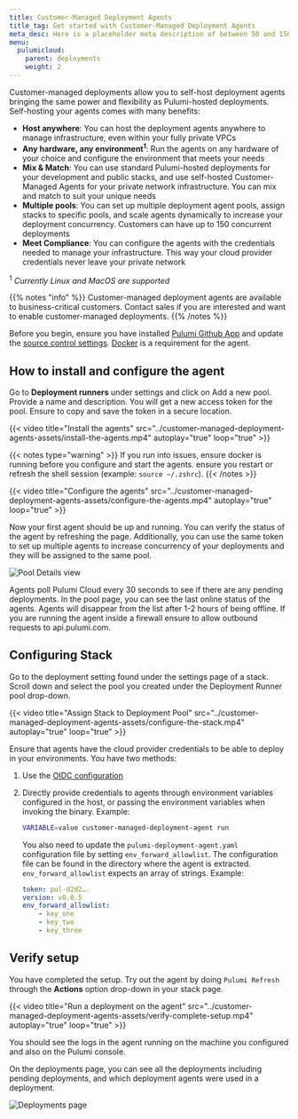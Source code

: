 ```yaml
---
title: Customer-Managed Deployment Agents
title_tag: Get started with Customer-Managed Deployment Agents
meta_desc: Here is a placeholder meta description of between 50 and 150 characters.
menu:
  pulumicloud:
    parent: deployments
    weight: 2
---
```


Customer-managed deployments allow you to self-host deployment agents bringing the same power and flexibility as Pulumi-hosted deployments. Self-hosting your agents comes with many benefits:

- **Host anywhere**: You can host the deployment agents anywhere to manage infrastructure, even within your fully private VPCs
- **Any hardware, any environment<sup>1</sup>**: Run the agents on any hardware of your choice and configure the environment that meets your needs
- **Mix & Match**: You can use standard Pulumi-hosted deployments for your development and public stacks, and use self-hosted Customer-Managed Agents for your private network infrastructure. You can mix and match to suit your unique needs
- **Multiple pools**: You can set up multiple deployment agent pools, assign stacks to specific pools, and scale agents dynamically to increase your deployment concurrency. Customers can have up to 150 concurrent deployments
- **Meet Compliance**: You can configure the agents with the credentials needed to manage your infrastructure. This way your cloud provider credentials never leave your private network

<sup>1</sup> *Currently Linux and MacOS are supported*

{{% notes "info" %}}
Customer-managed deployment agents are available to business-critical customers. Contact sales if you are interested and want to enable customer-managed deployments.
{{% /notes %}}

Before you begin, ensure you have installed [Pulumi Github App](/docs/using-pulumi/continuous-delivery/github-app/) and update the [source control settings](/docs/pulumi-cloud/deployments/get-started/#:~:text=Fill%20out%20the%20Source%20control%20settings). [Docker](https://docs.docker.com/engine/) is a requirement for the agent.

## How to install and configure the agent

Go to **Deployment runners** under settings and click on Add a new pool. Provide a name and description. You will get a new access token for the pool. Ensure to copy and save the token in a secure location.

{{< video title="Install the agents" src="../customer-managed-deployment-agents-assets/install-the-agents.mp4" autoplay="true" loop="true" >}}

{{< notes type="warning" >}}
If you run into issues, ensure docker is running before you configure and start the agents. ensure you restart or refresh the shell session (example: `source ~/.zshrc`).
{{< /notes >}}

{{< video title="Configure the agents" src="../customer-managed-deployment-agents-assets/configure-the-agents.mp4" autoplay="true" loop="true" >}}

Now your first agent should be up and running. You can verify the status of the agent by refreshing the page. Additionally, you can use the same token to set up multiple agents to increase concurrency of your deployments and they will be assigned to the same pool.

![Pool Details view](../customer-managed-deployment-agents-assets/view-agent-status.png)

Agents poll Pulumi Cloud every 30 seconds to see if there are any pending deployments. In the pool page, you can see the last online status of the agents. Agents will disappear from the list after 1-2 hours of being offline. If you are running the agent inside a firewall ensure to allow outbound requests to api.pulumi.com.

## Configuring Stack

Go to the deployment setting found under the settings page of a stack. Scroll down and select the pool you created under the Deployment Runner pool drop-down.

{{< video title="Assign Stack to Deployment Pool" src="../customer-managed-deployment-agents-assets/configure-the-stack.mp4" autoplay="true" loop="true" >}}

Ensure that agents have the cloud provider credentials to be able to deploy in your environments. You have two methods:

1. Use the [OIDC configuration](https://www.pulumi.com/docs/pulumi-cloud/oidc/)
2. Directly provide credentials to agents through environment variables configured in the host, or passing the environment variables when invoking the binary. Example:

   ```bash
   VARIABLE=value customer-managed-deployment-agent run
   ```

   You also need to update the `pulumi-deployment-agent.yaml` configuration file by setting `env_forward_allowlist`. The configuration file can be found in the directory where the agent is extracted. `env_forward_allowlist` expects an array of strings. Example:

    ```yaml
    token: pul-d2d2….
    version: v0.0.5
    env_forward_allowlist:
        - key_one
        - key_two
        - key_three
    ```

## Verify setup

You have completed the setup. Try out the agent by doing `Pulumi Refresh` through the **Actions** option drop-down in your stack page.

{{< video title="Run a deployment on the agent" src="../customer-managed-deployment-agents-assets/verify-complete-setup.mp4" autoplay="true" loop="true" >}}

You should see the logs in the agent running on the machine you configured and also on the Pulumi console.

On the deployments page, you can see all the deployments including pending deployments, and which deployment agents were used in a deployment.

![Deployments page](../customer-managed-deployment-agents-assets/view-deployments-status.png)
